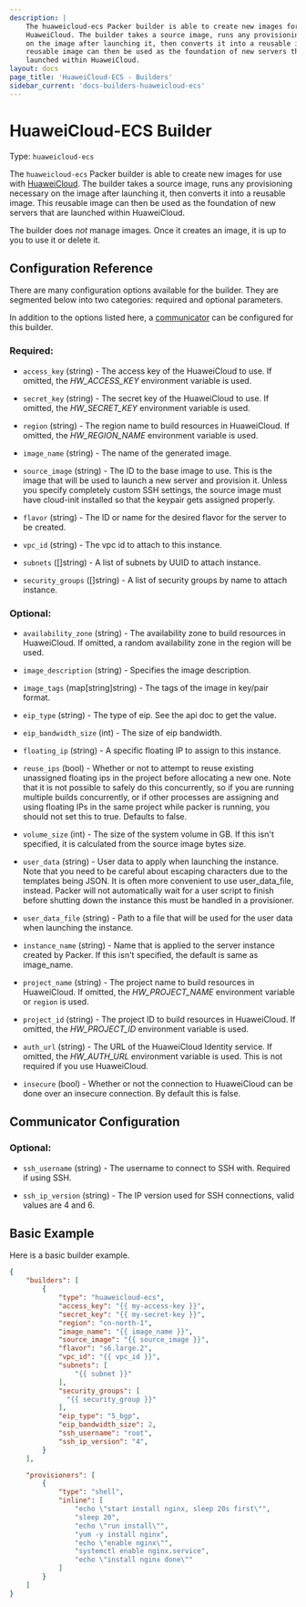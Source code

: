 ```yaml
---
description: |
    The huaweicloud-ecs Packer builder is able to create new images for use with
    HuaweiCloud. The builder takes a source image, runs any provisioning necessary
    on the image after launching it, then converts it into a reusable image. This
    reusable image can then be used as the foundation of new servers that are
    launched within HuaweiCloud.
layout: docs
page_title: 'HuaweiCloud-ECS - Builders'
sidebar_current: 'docs-builders-huaweicloud-ecs'
---
```


# HuaweiCloud-ECS Builder

Type: `huaweicloud-ecs`

The `huaweicloud-ecs` Packer builder is able to create new images for use with
[HuaweiCloud](https://www.huaweicloud.com). The builder takes a source image,
runs any provisioning necessary on the image after launching it, then converts
it into a reusable image. This reusable image can then be used as the
foundation of new servers that are launched within HuaweiCloud.

The builder does *not* manage images. Once it creates an image, it is up to you
to use it or delete it.

## Configuration Reference

There are many configuration options available for the builder. They are
segmented below into two categories: required and optional parameters.

In addition to the options listed here, a
[communicator](https://www.packer.io/docs/templates/communicator.html) can be configured for this
builder.

### Required:

-  `access_key` (string) - The access key of the HuaweiCloud to use. If omitted, the *HW_ACCESS_KEY* environment variable is used.

-  `secret_key` (string) - The secret key of the HuaweiCloud to use. If omitted, the *HW_SECRET_KEY* environment variable is used.

-   `region` (string) - The region name to build resources in HuaweiCloud. If omitted, the *HW_REGION_NAME* environment variable is used.

-   `image_name` (string) - The name of the generated image.

-   `source_image` (string) - The ID to the base image to use. This is the image that will be used to launch a new server and provision it. Unless you specify completely custom SSH settings, the source image must have cloud-init installed so that the keypair gets assigned properly.

-   `flavor` (string) - The ID or name for the desired flavor for the server to be created.

-   `vpc_id` (string) - The vpc id to attach to this instance.

-   `subnets` ([]string) - A list of subnets by UUID to attach instance.

-   `security_groups` ([]string) - A list of security groups by name to attach instance.
    
### Optional:

-   `availability_zone` (string) - The availability zone to build resources in HuaweiCloud.
    If omitted, a random availability zone in the region will be used.

-   `image_description` (string) - Specifies the image description.

-   `image_tags` (map[string]string) - The tags of the image in key/pair format.

-   `eip_type` (string) - The type of eip. See the api doc to get the value.

-   `eip_bandwidth_size` (int) - The size of eip bandwidth.

-   `floating_ip` (string) - A specific floating IP to assign to this instance.

-   `reuse_ips` (bool) - Whether or not to attempt to reuse existing unassigned floating ips in
    the project before allocating a new one. Note that it is not possible to
    safely do this concurrently, so if you are running multiple builds
    concurrently, or if other processes are assigning and using floating IPs
    in the same project while packer is running, you should not set this to true.
    Defaults to false.

-   `volume_size` (int) - The size of the system volume in GB. If this isn't specified, it is calculated from the source image bytes size.

-   `user_data` (string) - User data to apply when launching the instance. Note that you need to be
    careful about escaping characters due to the templates being JSON. It is
    often more convenient to use user_data_file, instead. Packer will not
    automatically wait for a user script to finish before shutting down the
    instance this must be handled in a provisioner.

-   `user_data_file` (string) - Path to a file that will be used for the user data when launching the
    instance.

-   `instance_name` (string) - Name that is applied to the server instance created by Packer.
     If this isn't specified, the default is same as image_name.

-   `project_name` (string) - The project name to build resources in HuaweiCloud.
    If omitted, the *HW_PROJECT_NAME* environment variable or `region` is used.

-   `project_id` (string) - The project ID to build resources in HuaweiCloud.
    If omitted, the *HW_PROJECT_ID* environment variable is used.

-   `auth_url` (string) - The URL of the HuaweiCloud Identity service. If omitted, the *HW_AUTH_URL* environment variable is used.
    This is not required if you use HuaweiCloud.

-   `insecure` (bool) - Whether or not the connection to HuaweiCloud can be done over an insecure connection. By default this is false.

## Communicator Configuration

### Optional:

-   `ssh_username` (string) - The username to connect to SSH with. Required if using SSH.

-   `ssh_ip_version` (string) - The IP version used for SSH connections, valid values are 4 and 6.

## Basic Example

Here is a basic builder example.

``` json
{
    "builders": [
        {
            "type": "huaweicloud-ecs",
            "access_key": "{{ my-access-key }}",
            "secret_key": "{{ my-secret-key }}",
            "region": "cn-north-1",
            "image_name": "{{ image_name }}",
            "source_image": "{{ source_image }}",
            "flavor": "s6.large.2",
            "vpc_id": "{{ vpc_id }}",
            "subnets": [
                "{{ subnet }}"
            ],
            "security_groups": [
              "{{ security_group }}"
            ],
            "eip_type": "5_bgp",
            "eip_bandwidth_size": 2,
            "ssh_username": "root",
            "ssh_ip_version": "4",
        }
    ],

    "provisioners": [
        {
            "type": "shell",
            "inline": [
                "echo \"start install nginx, sleep 20s first\"",
                "sleep 20",
                "echo \"run install\"",
                "yum -y install nginx",
                "echo \"enable nginx\"",
                "systemctl enable nginx.service",
                "echo \"install nginx done\""
            ]
        }
    ]
}
```
